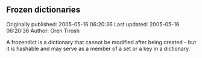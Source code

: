 ## Frozen dictionaries 
Originally published: 2005-05-16 06:20:36 
Last updated: 2005-05-16 06:20:36 
Author: Oren Tirosh 
 
A frozendict is a dictionary that cannot be modified after being created - but it is hashable and may serve as a member of a set or a key in a dictionary.